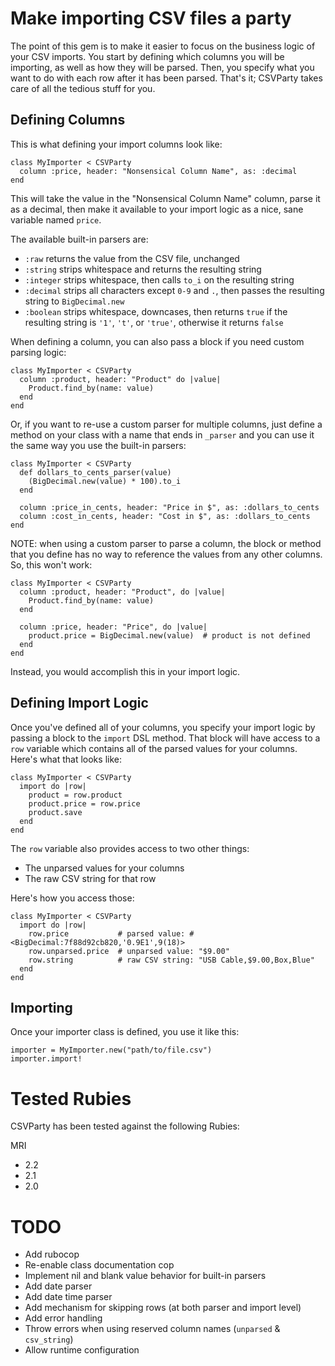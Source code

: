 # Make importing CSV files a party

The point of this gem is to make it easier to focus on the business
logic of your CSV imports. You start by defining which columns you
will be importing, as well as how they will be parsed. Then, you
specify what you want to do with each row after it has been parsed.
That's it; CSVParty takes care of all the tedious stuff for you.

## Defining Columns

This is what defining your import columns look like:

    class MyImporter < CSVParty
      column :price, header: "Nonsensical Column Name", as: :decimal
    end

This will take the value in the "Nonsensical Column Name" column,
parse it as a decimal, then make it available to your import logic
as a nice, sane variable named `price`.

The available built-in parsers are:

  - `:raw` returns the value from the CSV file, unchanged
  - `:string` strips whitespace and returns the resulting string
  - `:integer` strips whitespace, then calls `to_i` on the resulting string
  - `:decimal` strips all characters except `0-9` and `.`, then passes the resulting string to `BigDecimal.new`
  - `:boolean` strips whitespace, downcases, then returns `true` if the resulting string is `'1'`, `'t'`, or `'true'`, otherwise it returns `false`

When defining a column, you can also pass a block if you need custom
parsing logic:

    class MyImporter < CSVParty
      column :product, header: "Product" do |value|
        Product.find_by(name: value)
      end
    end

Or, if you want to re-use a custom parser for multiple columns, just
define a method on your class with a name that ends in `_parser` and
you can use it the same way you use the built-in parsers:

    class MyImporter < CSVParty
      def dollars_to_cents_parser(value)
        (BigDecimal.new(value) * 100).to_i
      end

      column :price_in_cents, header: "Price in $", as: :dollars_to_cents
      column :cost_in_cents, header: "Cost in $", as: :dollars_to_cents
    end

NOTE: when using a custom parser to parse a column, the block or method that you
define has no way to reference the values from any other columns. So, this won't work:

    class MyImporter < CSVParty
      column :product, header: "Product", do |value|
        Product.find_by(name: value)
      end

      column :price, header: "Price", do |value|
        product.price = BigDecimal.new(value)  # product is not defined
      end
    end

Instead, you would accomplish this in your import logic.

## Defining Import Logic

Once you've defined all of your columns, you specify your import logic by passing a
block to the `import` DSL method. That block will have access to a `row` variable
which contains all of the parsed values for your columns. Here's what that looks like:

    class MyImporter < CSVParty
      import do |row|
        product = row.product
        product.price = row.price
        product.save
      end
    end

The `row` variable also provides access to two other things:

- The unparsed values for your columns
- The raw CSV string for that row

Here's how you access those:

    class MyImporter < CSVParty
      import do |row|
        row.price           # parsed value: #<BigDecimal:7f88d92cb820,'0.9E1',9(18)>
        row.unparsed.price  # unparsed value: "$9.00"
        row.string          # raw CSV string: "USB Cable,$9.00,Box,Blue"
      end
    end

## Importing

Once your importer class is defined, you use it like this:

    importer = MyImporter.new("path/to/file.csv")
    importer.import!

# Tested Rubies

CSVParty has been tested against the following Rubies:

MRI
- 2.2
- 2.1
- 2.0

# TODO

- Add rubocop
- Re-enable class documentation cop
- Implement nil and blank value behavior for built-in parsers
- Add date parser
- Add date time parser
- Add mechanism for skipping rows (at both parser and import level)
- Add error handling
- Throw errors when using reserved column names (`unparsed` & `csv_string`)
- Allow runtime configuration
